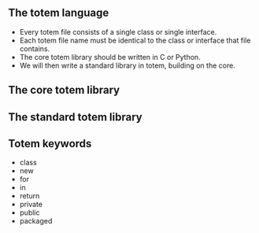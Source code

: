## The totem language

* Every totem file consists of a single class or single interface.
* Each totem file name must be identical to the class or interface that file contains.
* The core totem library should be written in C or Python.
* We will then write a standard library in totem, building on the core.

## The core totem library



## The standard totem library

## Totem keywords

* class
* new
* for
* in
* return
* private
* public
* packaged

